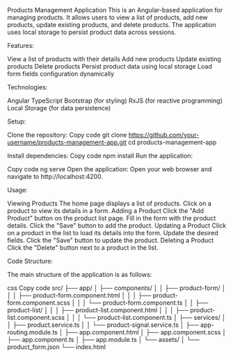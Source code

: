Products Management Application
This is an Angular-based application for managing products. It allows users to view a list of products, add new products, update existing products, and delete products. The application uses local storage to persist product data across sessions.


Features:

View a list of products with their details
Add new products
Update existing products
Delete products
Persist product data using local storage
Load form fields configuration dynamically

Technologies:

Angular
TypeScript
Bootstrap (for styling)
RxJS (for reactive programming)
Local Storage (for data persistence)

Setup:

Clone the repository:
Copy code
git clone https://github.com/your-username/products-management-app.git
cd products-management-app

Install dependencies:
Copy code
npm install
Run the application:


Copy code
ng serve
Open the application:
Open your web browser and navigate to http://localhost:4200.



Usage:

Viewing Products
The home page displays a list of products.
Click on a product to view its details in a form.
Adding a Product
Click the "Add Product" button on the product list page.
Fill in the form with the product details.
Click the "Save" button to add the product.
Updating a Product
Click on a product in the list to load its details into the form.
Update the desired fields.
Click the "Save" button to update the product.
Deleting a Product
Click the "Delete" button next to a product in the list.


Code Structure:

The main structure of the application is as follows:

css
Copy code
src/
├── app/
│   ├── components/
│   │   ├── product-form/
│   │   │   ├── product-form.component.html
│   │   │   ├── product-form.component.scss
│   │   │   └── product-form.component.ts
│   │   ├── product-list/
│   │   │   ├── product-list.component.html
│   │   │   ├── product-list.component.scss
│   │   │   └── product-list.component.ts
│   ├── services/
│   │   ├── product.service.ts
│   │   └── product-signal.service.ts
│   ├── app-routing.module.ts
│   ├── app.component.html
│   ├── app.component.scss
│   ├── app.component.ts
│   ├── app.module.ts
│   └── assets/
│       └── product_form.json
└── index.html
